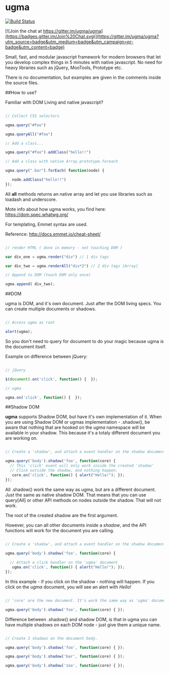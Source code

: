 # ugma

[![Build Status](https://secure.travis-ci.org/ugma/ugma.png?branch=master)](https://travis-ci.org/ugma/ugma)

[![Join the chat at https://gitter.im/ugma/ugma](https://badges.gitter.im/Join%20Chat.svg)](https://gitter.im/ugma/ugma?utm_source=badge&utm_medium=badge&utm_campaign=pr-badge&utm_content=badge)

Small, fast, and modular javascript framework for modern browsers that let you develop complex things in 5 minutes with native javascript. No need for heavy libraries such as jQuery, MooTools, Prototype etc.

There is no documentation, but examples are given in the comments inside the source files.

##How to use?

Familiar with DOM Living and native javascript?

```javascript

// Collect CSS selectors

ugma.query("#foo")

ugma.queryAll("#foo")

// Add a class...

ugma.query("#foo").addClass("hello!!")

// Add a class with native Array.prototype.foreach

ugma.query(".bar").forEach( function(node) {

   node.addClass("hello!!")
});


```
All **all** methods returns an native array and let you use libraries such as loadash and underscore.

Mote info about how ugma works, you find here: https://dom.spec.whatwg.org/

For templating, Emmet syntax are used.  

Reference: http://docs.emmet.io/cheat-sheet/


```javascript

// render HTML ( done in memory - not touching DOM )

var div_one = ugma.render("div") // 1 div tags

var div_two = ugma.renderAll("div*2") // 2 div tags [Array]

// Append to DOM (touch DOM only once)

ugma.append( div_two);

```
##DOM

ugma is DOM, and it's own document. Just after the DOM living specs. You can create multiple documents or shadows.

```javascript

// Access ugma as root

alert(ugma);

```

So you don't need to query for document to do your magic because ugma *is* the document itself.

Example on difference between jQuery:

```javascript

// jQuery

$(document).on('click', function() {  });

// ugma

ugma.on('click', function() {  });

```


##Shadow DOM

**ugma** supports Shadow DOM, but have it's own implementation of it. When you are using Shadow DOM or ugmas implementation - .shadow(), be aware that nothing that are hooked on the *ugma* namespace will be available in your shadow. This because it's a totaly different document you are working on.

```javascript

// Create a 'shadow', and attach a event handler on the shadow document.

ugma.query('body').shadow('foo', function(core) {
  // This 'click' event will only work inside the created 'shadow'
  // Click outside the shadow, and nothing happen.
   core.on('click', function() { alert("Hello!"); });
});

```
All .shadow() work the same way as ugma, but are a different document. Just the same as native shadow DOM. That means that you can use query[All] or other API methods on nodes outside the shadow. That will not work.

The root of the created shadow are the first argument.

However, you can all other documents inside a *shadow*, and the API functions will work for the document you are calling.

```javascript

// Create a 'shadow', and attach a event handler on the shadow document.

ugma.query('body').shadow('foo', function(core) {
  
  // Attach a click handler on the 'ugma' document
   ugma.on('click', function() { alert("Hello!"); });
});

```
In this example - if you click on the shadow - nothing will happen. If you click on the *ugma* document, you will see an alert with *Hello!*



```javascript

// 'core' are the new document. It's work the same way as 'ugma' document.

ugma.query('body').shadow('foo', function(core) { });

```

Difference between .shadow() and shadow DOM, is that in ugma you can have multiple shadows on each DOM node - just give them a unique name.

```javascript

// Create 3 shadows on the document body.

ugma.query('body').shadow('foo', function(core) { });

ugma.query('body').shadow('bar', function(core) { });

ugma.query('body').shadow('zoo', function(core) { });

```






































